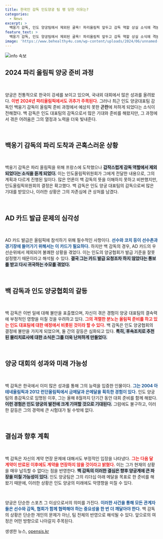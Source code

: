 ```yaml
---
title: 한국인 감독 인도양궁 팀 팽 당한 이유는?
categories:
  - News
excerpt: >
  백웅기 감독, 인도 양궁팀에서 제외된 굴욕! 파리올림픽 앞두고 감독 역할 상실 소식에 격분, 계약 만료 후 연장하지 않겠다 선언. 금메달 제조기였던 그의 외로운 귀환은 과연 어떻게 이어질까?
feature_text: >
  백웅기 감독, 인도 양궁팀에서 제외된 굴욕! 파리올림픽 앞두고 감독 역할 상실 소식에 격분, 계약 만료 후 연장하지 않겠다 선언. 금메달 제조기였던 그의 외로운 귀환은 과연 어떻게 이어질까?
image: 'https://www.behealthy4u.com/wp-content/uploads/2024/06/unnamed-file.png'
---
```


<p><img src="https://www.behealthy4u.com/wp-content/uploads/2024/06/unnamed-file.png" alt="info 속보" /></p>

<h2 data-ke-size="size26">2024 파리 올림픽 양궁 준비 과정</h2>

<p data-ke-size="size16">&nbsp;</p>

<p>양궁은 전통적으로 한국이 강세를 보이고 있으며, 국내외 대회에서 많은 성과를 올려왔다. <b><span style="color: #ee2323;">이번 2024년 파리올림픽에서도 귀추가 주목된다.</span></b> 그러나 최근 인도 양궁대표팀 감독인 백웅기 감독이 올림픽 준비 과정에서 예상치 못한 <strong>곤란</strong>에 처하게 되었다는 소식이 전해졌다. 백 감독은 인도 대표팀의 감독으로서 많은 기대와 준비를 해왔지만, 그 과정에서 겪은 어려움은 그의 열정과 노력을 더욱 빛내준다.</p>

<p data-ke-size="size16">&nbsp;</p>

<h2 data-ke-size="size26">백웅기 감독의 파리 도착과 곤혹스러운 상황</h2>

<p data-ke-size="size16">&nbsp;</p>

<p>백웅기 감독은 파리 올림픽을 위해 프랑스에 도착했으나 <b><span style="background-color: #21538527;">갑작스럽게 감독 역할에서 제외되었다는 소식을 듣게 되었다.</span></b> 이는 인도올림픽위원회가 그에게 전달한 내용으로, 그의 계획과 다르게 진행된 일이다. 많은 언론이 백 감독의 뜻을 이해하지 못하고 비판했지만, 인도올림픽위원회의 결정은 확고했다. 백 감독은 인도 양궁 대표팀의 감독으로써 많은 기대를 받았으나, 이러한 상황은 그의 자존심에 큰 상처를 남겼다.</p>

<p data-ke-size="size16">&nbsp;</p>

<h2 data-ke-size="size26">AD 카드 발급 문제의 심각성</h2>

<p data-ke-size="size16">&nbsp;</p>

<p>AD 카드 발급은 올림픽에 참석하기 위해 필수적인 사항이다. <b><span style="color: #1a5490;">선수와 코치 등이 선수촌과 경기장에 들어가기 위해서는 이 카드가 필요하다.</span></b> 하지만 백 감독의 경우, AD 카드의 우선순위에서 제외되어 불쾌한 상황을 겪었다. 이는 인도의 양궁협회가 발급 기준을 잘못 설정했기 때문이라고 해석될 수 있다. <b><span style="background-color: #21538527;">결국 그는 카드 발급 요청조차 하지 않았다는 통보를 받고 다시 귀국하는 수모를 겪었다.</span></b></p>

<p data-ke-size="size16">&nbsp;</p>

<h2 data-ke-size="size26">백 감독과 인도 양궁협회의 갈등</h2>

<p data-ke-size="size16">&nbsp;</p>

<p>백 감독은 이번 일에 대해 불만을 표출했으며, 자신이 겪은 경험이 양궁 대표팀의 결속력에 부정적인 영향을 미칠 것을 우려하고 있다. <b><span style="color: #ee2323;">그의 격렬한 분노는 올림픽 준비를 하고 있는 인도 대표팀에 대한 애정에서 비롯된 것이라 할 수 있다.</span></b> 백 감독은 인도 양궁협회의 결정에 불만을 가지게 되었으며, 둘 간의 갈등은 심화되고 있다. <b><span style="background-color: #21538527;">특히, 후속조치로 추천된 물리치료사에 대한 소식은 그를 더욱 난처하게 만들었다.</span></b></p>

<p data-ke-size="size16">&nbsp;</p>

<h2 data-ke-size="size26">양궁 대회의 성과와 미래 가능성</h2>

<p data-ke-size="size16">&nbsp;</p>

<p>백 감독은 한국에서 이미 많은 성과를 통해 그의 능력을 입증한 인물이다. <b><span style="color: #1a5490;">그는 2004 아테네올림픽과 2012 런던올림픽에서 금메달과 은메달을 획득한 경험이 있다.</span></b> 인도 양궁팀의 총감독으로 임명된 이후, 그는 올해 8월까지 단기간 동안 대회 준비를 함께 해왔다. <b><span style="background-color: #21538527;">이런 경험은 인도 양궁의 발전에 크게 기여할 것으로 기대된다.</span></b> 그럼에도 불구하고, 이러한 갈등은 그의 경력에 큰 시험대가 될 수밖에 없다.</p>

<p data-ke-size="size16">&nbsp;</p>

<h2 data-ke-size="size26">결심과 향후 계획</h2>

<p data-ke-size="size16">&nbsp;</p>

<p>백 감독은 자신의 계약 연장 문제에 대해서도 부정적인 입장을 나타냈다. <b><span style="color: #ee2323;">그는 다음 달 계약이 만료된 이후에도 계약을 연장하지 않을 것이라고 밝혔다.</span></b> 이는 그가 현재의 상황을 매우 납득할 수 없다는 점을 반영한다. <b><span style="background-color: #21538527;">백 감독의 이러한 결심은 향후 양궁계에 큰 파장을 미칠 가능성이 있다.</span></b> 인도 양궁팀은 그의 리더십 아래 메달을 목표로 한 준비를 해왔기 때문에, 이러한 상황은 인도 양궁의 미래에도 악영향을 미칠 수 있다.</p>

<p data-ke-size="size16">&nbsp;</p>

<p>양궁은 단순한 스포츠 그 이상으로서의 의미를 가진다. <b><span style="color: #1a5490;">이러한 사건을 통해 모든 관계자들은 선수와 감독, 협회가 함께 협력해야 하는 중요성을 한 번 더 깨달아야 한다.</span></b> 백 감독의 상황은 단순한 개인의 문제가 아닌, 팀 전체의 반영으로 해석될 수 있다. 앞으로의 여정은 어떤 방향으로 나아갈지 주목된다.</p>
생생한 뉴스, <a href="https://opensis.kr" rel="dofollow">opensis.kr</a>


